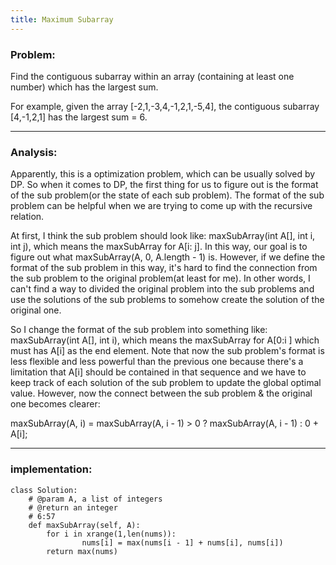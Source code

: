 ```yaml
---
title: Maximum Subarray
---
```


### Problem:
Find the contiguous subarray within an array (containing at least one number) which has the largest sum.

For example, given the array [-2,1,-3,4,-1,2,1,-5,4],
the contiguous subarray [4,-1,2,1] has the largest sum = 6.

***

### Analysis:
Apparently, this is a optimization problem, which can be usually solved by DP. So when it comes to DP, the first thing for us to figure out is the format of the sub problem(or the state of each sub problem). The format of the sub problem can be helpful when we are trying to come up with the recursive relation.

At first, I think the sub problem should look like: maxSubArray(int A[], int i, int j), which means the maxSubArray for A[i: j]. In this way, our goal is to figure out what maxSubArray(A, 0, A.length - 1) is. However, if we define the format of the sub problem in this way, it's hard to find the connection from the sub problem to the original problem(at least for me). In other words, I can't find a way to divided the original problem into the sub problems and use the solutions of the sub problems to somehow create the solution of the original one.

So I change the format of the sub problem into something like: maxSubArray(int A[], int i), which means the maxSubArray for A[0:i ] which must has A[i] as the end element. Note that now the sub problem's format is less flexible and less powerful than the previous one because there's a limitation that A[i] should be contained in that sequence and we have to keep track of each solution of the sub problem to update the global optimal value. However, now the connect between the sub problem & the original one becomes clearer:

maxSubArray(A, i) = maxSubArray(A, i - 1) > 0 ? maxSubArray(A, i - 1) : 0 + A[i]; 

***

### implementation:
```
class Solution:
    # @param A, a list of integers
    # @return an integer
    # 6:57
    def maxSubArray(self, A):
        for i in xrange(1,len(nums)):
                nums[i] = max(nums[i - 1] + nums[i], nums[i])
        return max(nums)
```